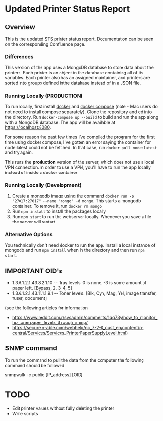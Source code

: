 # Updated Printer Status Report

## Overview

This is the updated STS printer status report. Documentation can be seen on the corresponding Confluence page.

### Differences

This version of the app uses a MongoDB database to store data about the printers. Each printer is an object in the database containing all of its variables. Each printer also has an assigned maintainer, and printers are sorted into groups defined inthe database instead of in a JSON file.

### Running Locally (PRODUCTION)

To run locally, first install [docker](https://docs.docker.com/get-docker/) and [docker compose](https://docs.docker.com/compose/install/) (note - Mac users do not need to install compose separately). Clone the repository and cd into the directory. Run `docker-compose up --build` to build and run the app along with a MongoDB database. The app will be available at <https://localhost:8080>.

For some reason the past few times I've compiled the program for the first time using docker compose, I've gotten an error saying the container for node:latest could not be fetched. In that case, run `docker pull node:latest` and try again.

This runs the **production** version of the server, which does not use a local VPN connection. In order to use a VPN, you'll have to run the app locally instead of inside a docker container

### Running Locally (Development)

1. Create a mongodb image using the command `docker run -p "27017:27017" --name "mongo" -d mongo`. This starts a mongodb container. To remove it, run `docker rm mongo`
2. Run `npm install` to install the packages locally
3. Run `npm start` to run the webserver locally. Whenever you save a file the server will restart.

### Alternative Options

You technically don't need docker to run the app. Install a local instance of mongodb and run `npm install` when in the directory and then run `npm start`.

## IMPORTANT OID's

- 1.3.6.1.2.1.43.8.2.1.10 -- Tray levels. 0 is none, -3 is some amount of paper left. [Bypass, 2, 3, 4, 5]
- 1.3.6.1.2.1.43.11.1.1.9.1 -- Toner levels. [Blk, Cyn, Mag, Yel, image transfer, fuser, document]

(see the following articles for information 
- https://www.reddit.com/r/sysadmin/comments/1qq73y/how_to_monitor_hp_tonerpaper_levels_through_snmp/
- https://secure.n-able.com/webhelp/nc_7-2-0_cust_en/content/n-central/Services/Services_PrinterPaperSupplyLevel.html)

## SNMP command

To run the command to pull the data from the computer the following command should be followed

snmpwalk -c public [IP_address] [OID]

# TODO

- Edit printer values without fully deleting the printer
- Write scripts